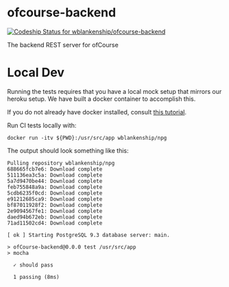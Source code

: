 ofcourse-backend
================

[ ![Codeship Status for wblankenship/ofcourse-backend](https://www.codeship.io/projects/bf3d7f40-2fd4-0132-3e73-2e3607fd60d8/status)](https://www.codeship.io/projects/39654)

The backend REST server for ofCourse

# Local Dev

Running the tests requires that you have a local mock setup that mirrors our heroku setup. We have built a docker container to accomplish this.

If you do not already have docker installed, consult [this tutorial](http://docs.docker.com/installation/).

Run CI tests locally with:

```
docker run -itv ${PWD}:/usr/src/app wblankenship/npg
```

The output should look something like this:

```
Pulling repository wblankenship/npg
688665fcb7e6: Download complete
511136ea3c5a: Download complete
5a7d9470be44: Download complete
feb755848a9a: Download complete
5cdb6235f0cd: Download complete
e91212685ca9: Download complete
bf87011928f2: Download complete
2e9094567fe1: Download complete
daed94b672eb: Download complete
71ad11502cd4: Download complete

[ ok ] Starting PostgreSQL 9.3 database server: main.

> ofCourse-backend@0.0.0 test /usr/src/app
> mocha

  ✓ should pass

  1 passing (8ms)
```
